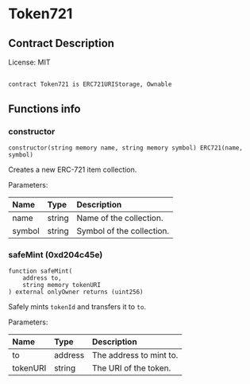 # Token721

## Contract Description


License: MIT

## 

```solidity
contract Token721 is ERC721URIStorage, Ownable
```


## Functions info

### constructor

```solidity
constructor(string memory name, string memory symbol) ERC721(name, symbol)
```

Creates a new ERC-721 item collection.


Parameters:

| Name   | Type   | Description               |
| :----- | :----- | :------------------------ |
| name   | string | Name of the collection.   |
| symbol | string | Symbol of the collection. |

### safeMint (0xd204c45e)

```solidity
function safeMint(
    address to,
    string memory tokenURI
) external onlyOwner returns (uint256)
```

Safely mints `tokenId` and transfers it to `to`.


Parameters:

| Name     | Type    | Description                   |
| :------- | :------ | :---------------------------- |
| to       | address | The address to mint to.       |
| tokenURI | string  | The URI of the token.         |
